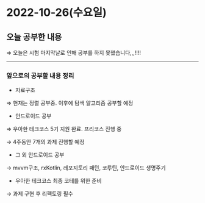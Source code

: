 # 2022-10-26(수요일)

## 오늘 공부한 내용

⇒ 오늘은 시험 마지막날로 인해 공부를 하지 못했습니다,,,!!!!

---

### 앞으로의 공부할 내용 정리

- 자료구조

⇒ 현재는 정렬 공부중. 이후에 탐색 알고리즘 공부할 예정

- 안드로이드 공부

⇒ 우아한 테크코스 5기 지원 완료. 프리코스 진행 중

→ 4주동안 7개의 과제 진행할 예정

- 그 외 안드로이드 공부

 → mvvm구조, rxKotlin, 레포지토리 패턴, 코루틴, 안드로이드 생명주기

- 우아한 테크코스 최종 코테를 위한 준비

→ 과제 구현 후 리펙토링 필수